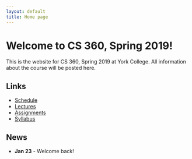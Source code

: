 ```yaml
---
layout: default
title: Home page
---
```


# Welcome to CS 360, Spring 2019!

This is the website for CS 360, Spring 2019 at York College.
All information about the course will be posted here.

## Links

* [Schedule](schedule/index.html)
* [Lectures](lectures/index.html)
* [Assignments](assign/index.html)
* [Syllabus](syllabus.html)

## News

* **Jan 23** - Welcome back!

<!--
* **Jan 29** - Assignment 1 Due
* **Feb 5** - Assignment 2 Due
* **UPDATE DUE TO WEATHER DELAY - Feb 9 - EXAM I. Take home due in class Wed, Feb 14** ~~Feb 7 - EXAM I. Take home due in class Mon, Feb 12~~
* **Feb 19** - Assignment 3 Due
* **Feb 23** - Assignment 4 Due
* **Feb 26, 28, Mar 2 - NO CLASS (Winter Break)**
* **Mar 9** - Empirical Comparison Report Due
* **Mar 9 - EXAM II. Take home due in class Wed, Mar 14**
* **Mar 21** - Assignment 5 Due
* **Mar 28** - Assignment 6 Due
* **Mar 30, Apr 2 - NO CLASS (Spring Break)**
* **Apr 4** - Assignment 7 Due
* **Apr 6 - EXAM III. Take home due in class Wed, Apr 11**
* **Apr 18** - Assignment 8 Due
* **Apr 25** - Assignment 9 Due
* **Apr 25 - EXAM IV. Take home due in class Wed, May 2**
* **May 7, 9 - Final Project Due.** Email a .pdf to dbabcock@ycp.edu by 5pm on 5/9 for the final report.
-->